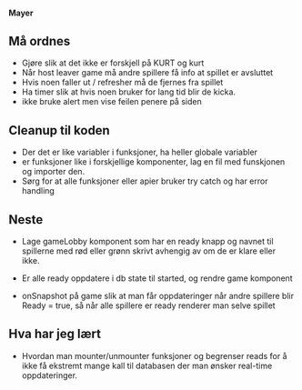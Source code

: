 #### Mayer


## Må ordnes
- Gjøre slik at det ikke er forskjell på KURT og kurt
- Når host leaver game må andre spillere få info at spillet er avsluttet
- Hvis noen faller ut / refresher må de fjernes fra spillet
- Ha timer slik at hvis noen bruker for lang tid blir de kicka.
- ikke bruke alert men vise feilen penere på siden

## Cleanup til koden
- Der det er like variabler i funksjoner, ha heller globale variabler
- er funksjoner like i forskjellige komponenter, lag en fil med funskjonen og importer den.
- Sørg for at alle funksjoner eller apier bruker try catch og har error handling

## Neste
- Lage gameLobby komponent som har en ready knapp og navnet til spillerne med rød eller grønn skrivt avhengig av om de er klare eller ikke.
- Er alle ready oppdatere i db state til started, og rendre game komponent

- onSnapshot på game slik at man får oppdateringer når andre spillere blir Ready = true, så når alle spillere er ready renderer man selve spillet


## Hva har jeg lært
- Hvordan man mounter/unmounter funksjoner og begrenser reads for å ikke få ekstremt mange kall til databasen der man ønsker real-time oppdateringer.
